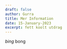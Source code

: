 ```yaml
---
draft: false
author: Gurra
title: Mer Information
date: 15-January-2023
excerpt: fett koolt utdrag
---
```

*bing* bong